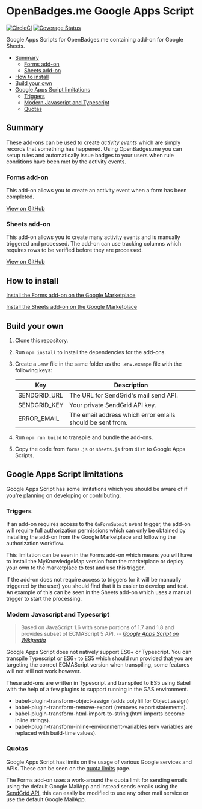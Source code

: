 # OpenBadges.me Google Apps Script

[![CircleCI](https://circleci.com/gh/myknowledgemap/openbadges-google-sheets.svg?style=svg)](https://circleci.com/gh/myknowledgemap/openbadges-google-sheets) [![Coverage Status](https://coveralls.io/repos/github/myknowledgemap/openbadges-google-sheets/badge.svg?branch=coveralls)](https://coveralls.io/github/myknowledgemap/openbadges-google-sheets?branch=coveralls)

Google Apps Scripts for OpenBadges.me containing add-on for Google Sheets.

<!-- @import "[TOC]" {cmd="toc" depthFrom=2 depthTo=6 orderedList=false} -->

<!-- code_chunk_output -->

* [Summary](#summary)
	* [Forms add-on](#forms-add-on)
	* [Sheets add-on](#sheets-add-on)
* [How to install](#how-to-install)
* [Build your own](#build-your-own)
* [Google Apps Script limitations](#google-apps-script-limitations)
	* [Triggers](#triggers)
	* [Modern Javascript and Typescript](#modern-javascript-and-typescript)
	* [Quotas](#quotas)

<!-- /code_chunk_output -->

## Summary

These add-ons can be used to create *activity events* which are simply records that something has happened. Using OpenBadges.me you can setup rules and automatically issue badges to your users when rule conditions have been met by the activity events.

### Forms add-on

This add-on allows you to create an activity event when a form has been completed.

[View on GitHub](https://github.com/myknowledgemap/openbadges-google-forms)

### Sheets add-on

This add-on allows you to create many activity events and is manually triggered and processed. The add-on can use tracking columns which requires rows to be verified before they are processed. 

[View on GitHub](https://github.com/myknowledgemap/openbadges-google-sheets)

## How to install

[Install the Forms add-on on the Google Marketplace](https://google.com)

[Install the Sheets add-on on the Google Marketplace](https://google.com)

## Build your own

1. Clone this repository.
2. Run `npm install` to install the dependencies for the add-ons.
3. Create a `.env` file in the same folder as the `.env.exampe` file with the following keys:

    | Key | Description |
    |--|--|
    | SENDGRID_URL | The URL for SendGrid's mail send API. |
    | SENDGRID_KEY | Your private SendGrid API key. |
    | ERROR_EMAIL | The email address which error emails should be sent from. |

4. Run `npm run build` to transpile and bundle the add-ons.
5. Copy the code from `forms.js` or `sheets.js` from `dist` to Google Apps Scripts.

## Google Apps Script limitations

Google Apps Script has some limitations which you should be aware of if you're planning on developing or contributing.

### Triggers

If an add-on requires access to the `OnFormSubmit` event trigger, the add-on will require full authorization permissions which can only be obtained by installing the add-on from the Google Marketplace and following the authorization workflow. 

This limitation can be seen in the Forms add-on which means you will have to install the MyKnowledgeMap version from the marketplace or deploy your own to the marketplace to test and use this trigger.

If the add-on does not require access to triggers (or it will be manually triggered by the user) you should find that it is easier to develop and test. An example of this can be seen in the Sheets add-on which uses a manual trigger to start the processing.

### Modern Javascript and Typescript

> Based on JavaScript 1.6 with some portions of 1.7 and 1.8 and provides subset of ECMAScript 5 API.
> -- [*Google Apps Script on Wikipedia*](https://en.wikipedia.org/wiki/Google_Apps_Script)

Google Apps Script does not natively support ES6+ or Typescript. You can transpile Typescript or ES6+ to ES5 which should run provided that you are targeting the correct ECMAScript version when transpiling, some features will not still not work however.

These add-ons are written in Typescript and transpiled to ES5 using Babel with the help of a few plugins to support running in the GAS environment.

- babel-plugin-transform-object-assign (adds polyfill for Object.assign)
- babel-plugin-transform-remove-export (removes export statements).
- babel-plugin-transform-html-import-to-string (html imports become inline strings).
- babel-plugin-transform-inline-environment-variables (env variables are replaced with build-time values).

### Quotas

Google Apps Script has limits on the usage of various Google services and APIs. These can be seen on the [quota limits](https://developers.google.com/apps-script/guides/services/quotas) page. 

The Forms add-on uses a work-around the quota limit for sending emails using the default Google MailApp and instead sends emails using the  [SendGrid API](https://sendgrid.com/docs/API_Reference/Web_API_v3/Mail/index.html), this can easily be modified to use any other mail service or use the default Google MailApp.
